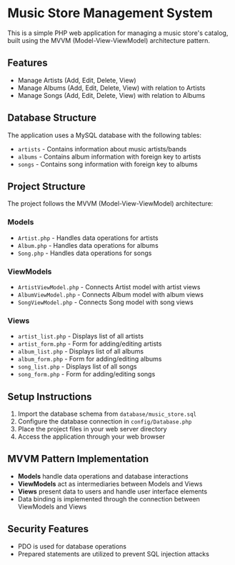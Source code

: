 # Music Store Management System

This is a simple PHP web application for managing a music store's catalog, built using the MVVM (Model-View-ViewModel) architecture pattern.

## Features

- Manage Artists (Add, Edit, Delete, View)
- Manage Albums (Add, Edit, Delete, View) with relation to Artists
- Manage Songs (Add, Edit, Delete, View) with relation to Albums

## Database Structure

The application uses a MySQL database with the following tables:
- `artists` - Contains information about music artists/bands
- `albums` - Contains album information with foreign key to artists
- `songs` - Contains song information with foreign key to albums

## Project Structure

The project follows the MVVM (Model-View-ViewModel) architecture:

### Models
- `Artist.php` - Handles data operations for artists
- `Album.php` - Handles data operations for albums
- `Song.php` - Handles data operations for songs

### ViewModels
- `ArtistViewModel.php` - Connects Artist model with artist views
- `AlbumViewModel.php` - Connects Album model with album views
- `SongViewModel.php` - Connects Song model with song views

### Views
- `artist_list.php` - Displays list of all artists
- `artist_form.php` - Form for adding/editing artists
- `album_list.php` - Displays list of all albums
- `album_form.php` - Form for adding/editing albums
- `song_list.php` - Displays list of all songs
- `song_form.php` - Form for adding/editing songs

## Setup Instructions

1. Import the database schema from `database/music_store.sql`
2. Configure the database connection in `config/Database.php`
3. Place the project files in your web server directory
4. Access the application through your web browser

## MVVM Pattern Implementation

- **Models** handle data operations and database interactions
- **ViewModels** act as intermediaries between Models and Views
- **Views** present data to users and handle user interface elements
- Data binding is implemented through the connection between ViewModels and Views

## Security Features

- PDO is used for database operations
- Prepared statements are utilized to prevent SQL injection attacks
